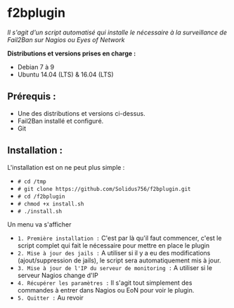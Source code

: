 # f2bplugin

*Il s'agit d'un script automatisé qui installe le nécessaire à la surveillance de Fail2Ban sur Nagios ou Eyes of Network*

**Distributions et versions prises en charge :**
* Debian 7 à 9
* Ubuntu 14.04 (LTS) & 16.04 (LTS)

Prérequis :
------------
* Une des distributions et versions ci-dessus.
* Fail2Ban installé et configuré.
* Git

Installation :
---------------

L'installation est on ne peut plus simple :

* `# cd /tmp`
* `# git clone https://github.com/Solidus756/f2bplugin.git`
* `# cd /f2bplugin`
* `# chmod +x install.sh`
* `# ./install.sh`
  
Un menu va s'afficher
  
* `1. Première installation :` C'est par là qu'il faut commencer, c'est le script complet qui fait le nécessaire pour mettre en place le plugin
* `2. Mise à jour des jails :` A utiliser si il y a eu des modifications (ajout/suppression de jails), le script sera automatiquement mis à jour.
* `3. Mise à jour de l'IP du serveur de monitoring :` A utiliser si le serveur Nagios change d'IP
* `4. Récupérer les paramètres :` Il s'agit tout simplement des commandes à entrer dans Nagios ou EoN pour voir le plugin.
* `5. Quitter :` Au revoir
